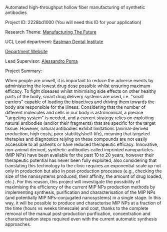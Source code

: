 Automated high-throughput hollow fiber manufacturing of synthetic antibodies

Project ID: 2228bd1000
(You will need this ID for your application)

Research Theme: [Manufacturing The Future](../themes/manufacturing-the-future.md)

UCL Lead department: [Eastman Dental Institute](../departments/eastman-dental-institute.md)

[Department Website](https://www.ucl.ac.uk/eastman)

Lead Supervisor: [Alessandro Poma](https://iris.ucl.ac.uk/iris/browse/profile?upi=APOMA77)

Project Summary:

When people are unwell, it is important to reduce the adverse events by administering the lowest drug dose possible whilst ensuring maximum efficacy. To fight diseases whilst minimising side effects on other healthy parts of the body, smart drug delivery systems are used, i.e. "small carriers" capable of loading the bioactives and driving them towards the body site responsible for the illness. 
 Considering that the number of different molecules and cells in our body is astronomical, a precise "targeting system" is needed, and a current strategy relies on exploiting natural antibodies (and/or their fragments) that are specific for the target tissue. However, natural antibodies exhibit limitations (animal-derived production, high costs, poor stability/shelf-life), meaning that targeted therapies and diagnostics relying on these compounds are not easily accessible to all patients or have reduced therapeutic efficacy. 
 Innovative, non-animal derived, synthetic antibodies called imprinted nanoparticles (MIP NPs) have been available for the past 10 to 20 years, however their therapeutic potential has never been fully exploited, also considering that translating this technology to the clinic requires an exponential scale up not only in production but also in post-production processes (e.g., checking the size of the nanosystems produced, their affinity, the amount of drug loaded, etc.). 
 For this reason, this project will investigate the possibility of maximising the efficiency of the current MIP NPs production methods by implementing synthesis, purification and characterisation of the MIP NPs (and potentially MIP NPs-conjugated nanosystems) in a single stage. In this way, it will be possible to produce and characterise MIP NPs at a fraction of the time (hours vs weeks timescale) and cost, thanks to the complete removal of the manual post-production purification, concentration and characterisation steps required even with the current automatic synthesis approaches.